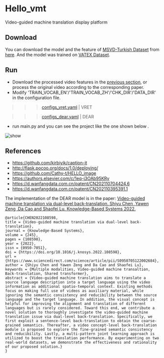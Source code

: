 # Hello_vmt
Video-guided machine translation display platform

## Download
You can download the model and the feature of [MSVD-Turkish Dataset](https://hucvl.github.io/MSVD-Turkish/) from [here](https://drive.google.com/drive/folders/13XgukW41ryW3lVuN_yQEuuqe9nUuXSqX?usp=sharing). And the model was trained on [VATEX Dataset](https://eric-xw.github.io/vatex-website/download.html).  

## Run
* Download the processed video features in the [previous section](https://github.com/Cathy-t/Hello_vmt/edit/main/README.md#download), or process the original video according to the corresponding paper.
* Modify 'TRAIN_VOCAB_EN'/'TRAIN_VOCAB_ZH'/'CHK_DIR'/'DATA_DIR' in the configuration file. 

>>>[configs_vret.yaml](https://github.com/Cathy-t/Hello_vmt/blob/main/src/configs_vret.yaml)  | VRET

>>>[configs_dear.yaml](https://github.com/Cathy-t/Hello_vmt/blob/main/src/configs_dear.yaml)  | DEAR

* run main.py and you can see the project like the one shown below .

<img src="https://github.com/Cathy-t/Hello_vmt/blob/main/vmt.gif" alt="show" />

## References
- https://github.com/kirbiyik/caption-it
- http://flask.pocoo.org/docs/1.0/deploying/
- https://github.com/Cathy-t/HELLO_image
- https://authors.elsevier.com/c/1eq-j3OAb95KRy
- https://d.wanfangdata.com.cn/patent/CN202110704424.6
- https://d.wanfangdata.com.cn/patent/CN202110395391.1

The implementation of the DEAR model is in the paper: 
[Video-guided machine translation via dual-level back-translation. Shiyu Chen ,Yawen Zeng ,Da Cao and Shaofei Lu. Knowledge-Based Systems 2022.](https://authors.elsevier.com/c/1eq-j3OAb95KRy)

```
@article{CHEN2022108598,
title = {Video-guided machine translation via dual-level back-translation},
journal = {Knowledge-Based Systems},
volume = {245},
pages = {108598},
year = {2022},
issn = {0950-7051},
doi = {https://doi.org/10.1016/j.knosys.2022.108598},
url = {https://www.sciencedirect.com/science/article/pii/S0950705122002684},
author = {Shiyu Chen and Yawen Zeng and Da Cao and Shaofei Lu},
keywords = {Multiple modalities, Video-guided machine transaltion, Back-translation, Shared transformer},
abstract = {Video-guided machine translation aims to translate a source language description into a target language using the video information as additional spatio-temporal context. Existing methods focus on making full use of videos as auxiliary material, while ignoring the semantic consistency and reducibility between the source language and the target language. In addition, the visual concept is helpful for improving the alignment and translation of different languages but is rarely considered. Toward this end, we contribute a novel solution to thoroughly investigate the video-guided machine translation issue via dual-level back-translation. Specifically, we first exploit a sentence-level back-translation to obtain the coarse-grained semantics. Thereafter, a video concept-level back-translation module is proposed to explore the fine-grained semantic consistency and reducibility. Lastly, a multi-pattern joint learning approach is utilized to boost the translation performance. By experimenting on two real-world datasets, we demonstrate the effectiveness and rationality of our proposed solution.}
}
